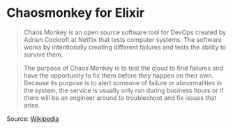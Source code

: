 # Chaosmonkey for Elixir

> Chaos Monkey is an open source software tool for DevOps created by Adrian Cockroft at Netflix that tests computer systems. The software works by intentionally creating different failures and tests the ability to survive them.

> The purpose of Chaos Monkey is to test the cloud to find failures and have the opportunity to fix them before they happen on their own. Because its purpose is to alert someone of failure or abnormalities in the system, the service is usually only run during business hours or if there will be an engineer around to troubleshoot and fix issues that arise.

Source: [Wikipedia](https://en.wikipedia.org/wiki/Chaos_Monkey)
